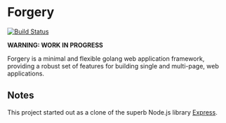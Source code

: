 # Forgery

[![Build Status](https://secure.travis-ci.org/ricallinson/forgery.png?branch=master)](http://travis-ci.org/ricallinson/forgery)

__WARNING: WORK IN PROGRESS__

Forgery is a minimal and flexible golang web application framework, providing a robust set of features for building single and multi-page, web applications.

## Notes

This project started out as a clone of the superb Node.js library [Express](http://expressjs.com/).
